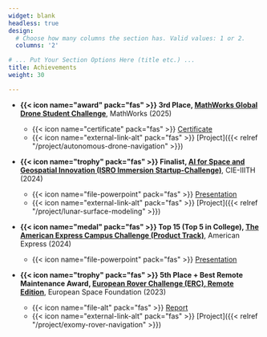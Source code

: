 ```yaml
---
widget: blank
headless: true
design:
  # Choose how many columns the section has. Valid values: 1 or 2.
  columns: '2'

# ... Put Your Section Options Here (title etc.) ...
title: Achievements
weight: 30

---
```


<!-- * Won the ['Mindfire Quest'](https://platform.mindfire.global/quests/unveil-the-obscure-network-of-company-and-location-data-using-smart-algorithms-and-data-wrangling) organized by Swiss Re and recieved CHF 23000 cash prize. (2021)
* [Represented Team India](https://www.linkedin.com/posts/kpmgindia_braille-kpmgic-activity-6787359392518938624-6cPi) at the Global Finals of the **KPMG Ideation Challenge (KIC) 2021** after being selected from among 12000 teams. At the global finals, we were selected amongst the Top-4 teams. (2021)
* Dean's List for Academic Excellence given to the **Top 5% CGPA holders** in the department. (5 semesters)
* Finalist, [**Smart India Hackathon**](https://www.sih.gov.in/). Worked on a project for Cisco Devnet using Meraki Camera and it's APIs. (2020)
* Intel AI Edge Scholarship Recipient (2020)
* Facebook Spark AR Scholar (2020)
* AI Crowd Blitz Hackathon - **Rank 7/400** (2020)
* National Science Olympiad - **State Rank 1** (2015)
* Junior Science Talent Search Examination - **Rank 26/70000** (2014) -->
  
- **{{< icon name="award" pack="fas" >}} 3rd Place, [MathWorks Global Drone Student Challenge](https://in.mathworks.com/academia/students/competitions/minidrones/global-drone-student-challenge.html)**, MathWorks (2025)
  - {{< icon name="certificate" pack="fas" >}} [Certificate](https://drive.google.com/file/d/1yxK5NBdcA2p6r5YZyiAC6SyNYLIWyFCQ/view?usp=sharing)
  - {{< icon name="external-link-alt" pack="fas" >}} [Project]({{< relref "/project/autonomous-drone-navigation" >}})

- **{{< icon name="trophy" pack="fas" >}} Finalist, [AI for Space and Geospatial Innovation (ISRO Immersion Startup-Challenge)](https://cie.iiit.ac.in/ai-for-space-amp-geospatial-innovation/)**, CIE-IIITH (2024)
  - {{< icon name="file-powerpoint" pack="fas" >}} [Presentation](https://drive.google.com/file/d/1QHn3U-iJFZyzYMW3TUlMg7MbXFU9p19_/view)
  - {{< icon name="external-link-alt" pack="fas" >}} [Project]({{< relref "/project/lunar-surface-modeling" >}})

- **{{< icon name="medal" pack="fas" >}} Top 15 (Top 5 in College), [The American Express Campus Challenge (Product Track)](https://unstop.com/competitions/product-track-the-american-express-campus-challenge-2024-981114)**, American Express (2024)
  - {{< icon name="file-powerpoint" pack="fas" >}} [Presentation](https://drive.google.com/file/d/1QJRA6asLI0yMat95uZLIqbMXP-4b_i9R/view)

- **{{< icon name="trophy" pack="fas" >}} 5th Place + Best Remote Maintenance Award, [European Rover Challenge (ERC), Remote Edition](https://roverchallenge.eu/)**, European Space Foundation (2023)
  - {{< icon name="file-alt" pack="fas" >}} [Report](https://drive.google.com/file/d/1YUsAl1bRKwu2QfN2xsTHNaFxEMftxbwf/view)
  - {{< icon name="external-link-alt" pack="fas" >}} [Project]({{< relref "/project/exomy-rover-navigation" >}})



